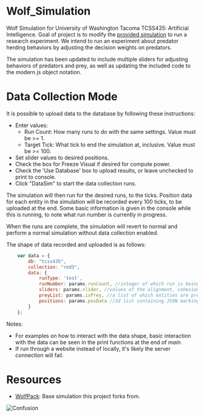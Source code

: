 # Wolf_Simulation
Wolf Simulation for University of Washington Tacoma TCSS435: Artificial Intelligence. Goal of project is to modify the <a href="https://github.com/algorithm0r/WolfPack">provided simulation</a> to run a research experiment. We intend to run an experiment about predator herding behaviors by adjusting the decision weights on predators.

The simulation has been updated to include multiple sliders for adjusting behaviors of predators and prey, as well as updating the included code to the modern js object notation.

# Data Collection Mode
It is possible to upload data to the database by following these instructions:
* Enter values:
    * Run Count: How many runs to do with the same settings. Value must be >= 1.
    * Target Tick: What tick to end the simulation at, inclusive. Value must be >= 100.
* Set slider values to desired positions.
* Check the box for Freeze Visual if desired for compute power.
* Check the 'Use Database' box to upload results, or leave unchecked to print to console.
* Click "DataSim" to start the data collection runs.

The simulation will then run for the desired runs, to the ticks. Position data for each entity in the simulation will be recorded every 100 ticks, to be uploaded at the end. Some basic information is given in the console while this is running, to note what run number is currently in progress.

When the runs are complete, the simulation will revert to normal and perform a normal simulation without data collection enabled.

The shape of data recorded and uploaded is as follows:
```js
    var data = {
        db: "tcss435",
        collection: "red3",
        data: {
            runType: 'test',
            runNumber: params.runCount, //integer of which run is being uploaded
            sliders: params.slider, //values of the alignment, cohesion, and separation sliders
            preyList: params.isPrey, //a list of which entities are prey (true) or predator (false)
            positions: params.posData //2d list containing JSON marking x and y positions of each entity
        }
    };
```

Notes:
* For examples on how to interact with the data shape, basic interaction with the data can be seen in the print functions at the end of *main*.
* If run through a website instead of locally, it's likely the server connection will fail.

# Resources
* <a href="https://github.com/algorithm0r/WolfPack">WolfPack</a>: Base simulation this project forks from.

<img src="https://github.com/cat-milk/Anime-Girls-Holding-Programming-Books/blob/master/Javascript/Doma_Umaru_Java_Script_The_Good_Parts.png?raw=true" alt="Confusion">
